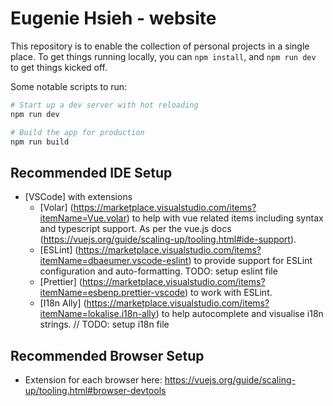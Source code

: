 # Eugenie Hsieh - website

This repository is to enable the collection of personal projects in a single place. To get things running locally, you can `npm install`, and `npm run dev` to get things kicked off.

Some notable scripts to run:

```sh
# Start up a dev server with hot reloading
npm run dev

# Build the app for production
npm run build
```

## Recommended IDE Setup
- [VSCode] with extensions
    - [Volar] (https://marketplace.visualstudio.com/items?itemName=Vue.volar) to help with vue related items including syntax and typescript support. As per the vue.js docs (https://vuejs.org/guide/scaling-up/tooling.html#ide-support).
    - [ESLint] (https://marketplace.visualstudio.com/items?itemName=dbaeumer.vscode-eslint) to provide support for ESLint configuration and auto-formatting. TODO: setup eslint file
    - [Prettier] (https://marketplace.visualstudio.com/items?itemName=esbenp.prettier-vscode) to work with ESLint.
    - [I18n Ally] (https://marketplace.visualstudio.com/items?itemName=lokalise.i18n-ally) to help autocomplete and visualise i18n strings. // TODO: setup i18n file

## Recommended Browser Setup
- Extension for each browser here: https://vuejs.org/guide/scaling-up/tooling.html#browser-devtools